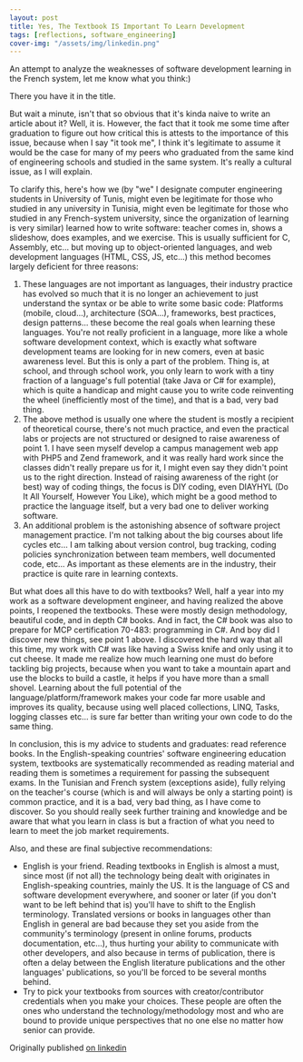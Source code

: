 ```yaml
---
layout: post
title: Yes, The Textbook IS Important To Learn Development
tags: [reflections, software_engineering]
cover-img: "/assets/img/linkedin.png"
---
```

An attempt to analyze the weaknesses of software development learning in the French system, let me know what you think:)

There you have it in the title.

But wait a minute, isn't that so obvious that it's kinda naive to write an article about it? Well, it is. However, the fact that it took me some time after graduation to figure out how critical this is attests to the importance of this issue, because when I say "it took me", I think it's legitimate to assume it would be the case for many of my peers who graduated from the same kind of engineering schools and studied in the same system. It's really a cultural issue, as I will explain.

To clarify this, here's how we (by "we" I designate computer engineering students in University of Tunis, might even be legitimate for those who studied in any university in Tunisia, might even be legitimate for those who studied in any French-system university, since the organization of learning is very similar) learned how to write software: teacher comes in, shows a slideshow, does examples, and we exercise. This is usually sufficient for C, Assembly, etc... but moving up to object-oriented languages, and web development languages (HTML, CSS, JS, etc...) this method becomes largely deficient for three reasons:

1. These languages are not important as languages, their industry practice has evolved so much that it is no longer an achievement to just understand the syntax or be able to write some basic code: Platforms (mobile, cloud...), architecture (SOA...), frameworks, best practices, design patterns... these become the real goals when learning these languages. You're not really proficient in a language, more like a whole software development context, which is exactly what software development teams are looking for in new comers, even at basic awareness level. But this is only a part of the problem. Thing is, at school, and through school work, you only learn to work with a tiny fraction of a language's full potential (take Java or C# for example), which is quite a handicap and might cause you to write code reinventing the wheel (inefficiently most of the time), and that is a bad, very bad thing.
2. The above method is usually one where the student is mostly a recipient of theoretical course, there's not much practice, and even the practical labs or projects are not structured or designed to raise awareness of point 1. I have seen myself develop a campus management web app with PHP5 and Zend framework, and it was really hard work since the classes didn't really prepare us for it, I might even say they didn't point us to the right direction. Instead of raising awareness of the right (or best) way of coding things, the focus is DIY coding, even DIAYHYL (Do It All Yourself, However You Like), which might be a good method to practice the language itself, but a very bad one to deliver working software.
3. An additional problem is the astonishing absence of software project management practice. I'm not talking about the big courses about life cycles etc... I am talking about version control, bug tracking, coding policies synchronization between team members, well documented code, etc... As important as these elements are in the industry, their practice is quite rare in learning contexts.

But what does all this have to do with textbooks? Well, half a year into my work as a software development engineer, and having realized the above points, I reopened the textbooks. These were mostly design methodology, beautiful code, and in depth C# books. And in fact, the C# book was also to prepare for MCP certification 70-483: programming in C#. And boy did I discover new things, see point 1 above. I discovered the hard way that all this time, my work with C# was like having a Swiss knife and only using it to cut cheese. It made me realize how much learning one must do before tackling big projects, because when you want to take a mountain apart and use the blocks to build a castle, it helps if you have more than a small shovel. Learning about the full potential of the language/platform/framework makes your code far more usable and improves its quality, because using well placed collections, LINQ, Tasks, logging classes etc... is sure far better than writing your own code to do the same thing.

In conclusion, this is my advice to students and graduates: read reference books. In the English-speaking countries' software engineering education system, textbooks are systematically recommended as reading material and reading them is sometimes a requirement for passing the subsequent exams. In the Tunisian and French system (exceptions aside), fully relying on the teacher's course (which is and will always be only a starting point) is common practice, and it is a bad, very bad thing, as I have come to discover. So you should really seek further training and knowledge and be aware that what you learn in class is but a fraction of what you need to learn to meet the job market requirements.

Also, and these are final subjective recommendations:

* English is your friend. Reading textbooks in English is almost a must, since most (if not all) the technology being dealt with originates in English-speaking countries, mainly the US. It is the language of CS and software development everywhere, and sooner or later (if you don't want to be left behind that is) you'll have to shift to the English terminology. Translated versions or books in languages other than English in general are bad because they set you aside from the community's terminology (present in online forums, products documentation, etc...), thus hurting your ability to communicate with other developers, and also because in terms of publication, there is often a delay between the English literature publications and the other languages' publications, so you'll be forced to be several months behind.
* Try to pick your textbooks from sources with creator/contributor credentials when you make your choices. These people are often the ones who understand the technology/methodology most and who are bound to provide unique perspectives that no one else no matter how senior can provide.

Originally published [on linkedin](https://www.linkedin.com/pulse/yes-textbook-important-learn-development-yazid-hamdi/)
